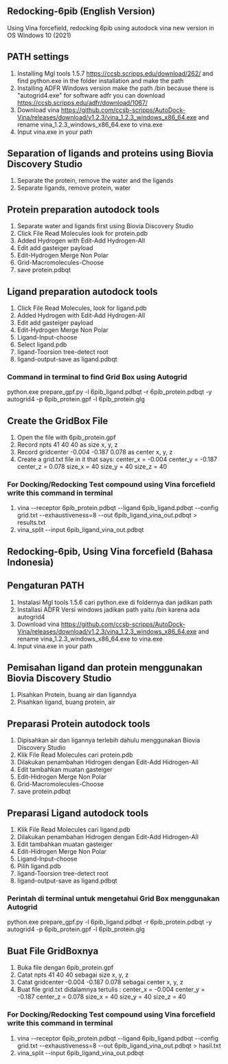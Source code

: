 ## Redocking-6pib (English Version) 
Using Vina forcefield, redocking 6pib using autodock vina new version in OS Windows 10 (2021)

## PATH settings
1. Installing Mgl tools 1.5.7 https://ccsb.scripps.edu/download/262/ and find python.exe in the folder installation and make the path
2. Installing ADFR Windows version make the path /bin because there is "autogrid4.exe" for software adfr you can download https://ccsb.scripps.edu/adfr/download/1067/
3. Download vina https://github.com/ccsb-scripps/AutoDock-Vina/releases/download/v1.2.3/vina_1.2.3_windows_x86_64.exe and rename vina_1.2.3_windows_x86_64.exe to vina.exe
4. Input vina.exe in your path 

## Separation of ligands and proteins using Biovia Discovery Studio
1. Separate the protein, remove the water and the ligands
2. Separate ligands, remove protein, water


## Protein preparation autodock tools
1. Separate water and ligands first using Biovia Discovery Studio
2. Click File Read Molecules look for protein.pdb
3. Added Hydrogen with Edit-Add Hydrogen-All
4. Edit add gasteiger payload
5. Edit-Hydrogen Merge Non Polar
6. Grid-Macromolecules-Choose
7. save protein.pdbqt

## Ligand preparation autodock tools
1. Click File Read Molecules, look for ligand.pdb
2. Added Hydrogen with Edit-Add Hydrogen-All
3. Edit add gasteiger payload
4. Edit-Hydrogen Merge Non Polar
5. Ligand-Input-choose
6. Select ligand.pdb
7. ligand-Toorsion tree-detect root
8. ligand-output-save as ligand.pdbqt

### Command in terminal to find Grid Box using Autogrid
python.exe prepare_gpf.py -l 6pib_ligand.pdbqt -r 6pib_protein.pdbqt -y
autogrid4 -p 6pib_protein.gpf -l 6pib_protein.glg

## Create the GridBox File
1. Open the file with 6pib_protein.gpf
2. Record npts 41 40 40 as size x, y, z
3. Record gridcenter -0.004 -0.187 0.078 as center x, y, z
4. Create a grid.txt file in it that says:
center_x = -0.004
center_y = -0.187
center_z = 0.078
size_x = 40
size_y = 40
size_z = 40

### For Docking/Redocking Test compound using Vina forcefield write this command in terminal
1. vina --receptor 6pib_protein.pdbqt --ligand 6pib_ligand.pdbqt --config grid.txt --exhaustiveness=8 --out 6pib_ligand_vina_out.pdbqt > results.txt
2. vina_split --input 6pib_ligand_vina_out.pdbqt

## Redocking-6pib, Using Vina forcefield (Bahasa Indonesia) 

## Pengaturan PATH
1. Instalasi Mgl tools 1.5.6 cari python.exe di foldernya dan jadikan path
2. Installasi ADFR Versi windows jadikan path yaitu /bin karena ada autogrid4
3. Download vina https://github.com/ccsb-scripps/AutoDock-Vina/releases/download/v1.2.3/vina_1.2.3_windows_x86_64.exe and rename vina_1.2.3_windows_x86_64.exe to vina.exe
4. Input vina.exe in your path 

## Pemisahan ligand dan protein menggunakan Biovia Discovery Studio
1. Pisahkan Protein, buang air dan liganndya
2. Pisahkan ligand, buang protein, air 

## Preparasi Protein autodock tools
1. Dipisahkan air dan ligannya terlebih dahulu menggunakan Biovia Discovery Studio
2. Klik File Read Molecules cari protein.pdb
3. Dilakukan penambahan Hidrogen dengan Edit-Add Hidrogen-All
4. Edit tambahkan muatan gasteiger
5. Edit-Hidrogen Merge Non Polar
6. Grid-Macromolecules-Choose
7. save protein.pdbqt

## Preparasi Ligand autodock tools
1. Klik File Read Molecules cari ligand.pdb
2. Dilakukan penambahan Hidrogen dengan Edit-Add Hidrogen-All
3. Edit tambahkan muatan gasteiger
4. Edit-Hidrogen Merge Non Polar
5. Ligand-Input-choose
6. Pilih ligand.pdb
7. ligand-Toorsion tree-detect root
8. ligand-output-save as ligand.pdbqt

### Perintah di terminal untuk mengetahui Grid Box menggunakan Autogrid
python.exe prepare_gpf.py -l 6pib_ligand.pdbqt -r 6pib_protein.pdbqt -y
autogrid4 -p 6pib_protein.gpf -l 6pib_protein.glg

## Buat File GridBoxnya
1. Buka file dengan 6pib_protein.gpf
2. Catat npts 41 40 40 sebagai size x, y, z
3. Catat gridcenter -0.004 -0.187 0.078 sebagai center x, y, z
4. Buat file grid.txt didalamnya tertulis :
center_x = -0.004
center_y = -0.187
center_z = 0.078
size_x = 40
size_y = 40
size_z = 40

### For Docking/Redocking Test compound using Vina forcefield write this command in terminal
1. vina --receptor 6pib_protein.pdbqt --ligand 6pib_ligand.pdbqt --config grid.txt --exhaustiveness=8 --out 6pib_ligand_vina_out.pdbqt > hasil.txt
2. vina_split --input 6pib_ligand_vina_out.pdbqt
